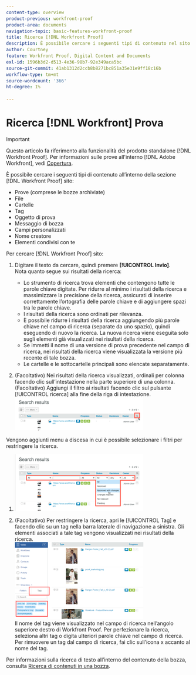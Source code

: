 ```yaml
---
content-type: overview
product-previous: workfront-proof
product-area: documents
navigation-topic: basic-features-workfront-proof
title: Ricerca [!DNL Workfront Proof]
description: È possibile cercare i seguenti tipi di contenuto nel sito Workfront Proof - EDIT ME.
author: Courtney
feature: Workfront Proof, Digital Content and Documents
exl-id: 1596b3d2-d513-4e36-98b7-92e349aca5bc
source-git-commit: 41ab1312d2ccb8b8271bc851a35e31e9ff18c16b
workflow-type: tm+mt
source-wordcount: '366'
ht-degree: 1%

---
```


# Ricerca [!DNL Workfront] Prova

>[!IMPORTANT]
>
>Questo articolo fa riferimento alla funzionalità del prodotto standalone [!DNL Workfront Proof]. Per informazioni sulle prove all&#39;interno [!DNL Adobe Workfront], vedi [Copertura](../../../review-and-approve-work/proofing/proofing.md).

È possibile cercare i seguenti tipi di contenuto all’interno della sezione [!DNL Workfront Proof] sito:

* Prove (comprese le bozze archiviate)
* File
* Cartelle
* Tag
* Oggetto di prova
* Messaggio di bozza
* Campi personalizzati
* Nome creatore
* Elementi condivisi con te

Per cercare [!DNL Workfront Proof] sito:

1. Digitare il testo da cercare, quindi premere **[!UICONTROL Invio]**.\
   Nota quanto segue sui risultati della ricerca:

   * Lo strumento di ricerca trova elementi che contengono tutte le parole chiave digitate. Per ridurre al minimo i risultati della ricerca e massimizzare la precisione della ricerca, assicurati di inserire correttamente l’ortografia delle parole chiave e di aggiungere spazi tra le parole chiave.
   * I risultati della ricerca sono ordinati per rilevanza.
   * È possibile ridurre i risultati della ricerca aggiungendo più parole chiave nel campo di ricerca (separate da uno spazio), quindi eseguendo di nuovo la ricerca. La nuova ricerca viene eseguita solo sugli elementi già visualizzati nei risultati della ricerca.
   * Se immetti il nome di una versione di prova precedente nel campo di ricerca, nei risultati della ricerca viene visualizzata la versione più recente di tale bozza.
   * Le cartelle e le sottocartelle principali sono elencate separatamente.

1. (Facoltativo) Nei risultati della ricerca visualizzati, ordinali per colonna facendo clic sull’intestazione nella parte superiore di una colonna. (Facoltativo) Aggiungi il filtro ai risultati facendo clic sul pulsante [!UICONTROL ricerca] alla fine della riga di intestazione. ![Search_filter_in_Search_results.png](assets/search-filter-in-search-results-350x90.png)

Vengono aggiunti menu a discesa in cui è possibile selezionare i filtri per restringere la ricerca.
1. ![Search_filter_boxes_compare_in_Search_results.png](assets/search-filter-boxes-appear-in-search-results-350x154.png)

1. (Facoltativo) Per restringere la ricerca, apri le [!UICONTROL Tag] e facendo clic su un tag nella barra laterale di navigazione a sinistra. Gli elementi associati a tale tag vengono visualizzati nei risultati della ricerca.\
   ![Searching_by_tag.png](assets/searching-by-tag-350x209.png)\
   Il nome del tag viene visualizzato nel campo di ricerca nell’angolo superiore destro di Workfront Proof. Per perfezionare la ricerca, seleziona altri tag o digita ulteriori parole chiave nel campo di ricerca. Per rimuovere un tag dal campo di ricerca, fai clic sull’icona x accanto al nome del tag.

Per informazioni sulla ricerca di testo all’interno del contenuto della bozza, consulta [Ricerca di contenuti in una bozza](../../../review-and-approve-work/proofing/reviewing-proofs-within-workfront/review-a-proof/search-in-a-proof.md).
